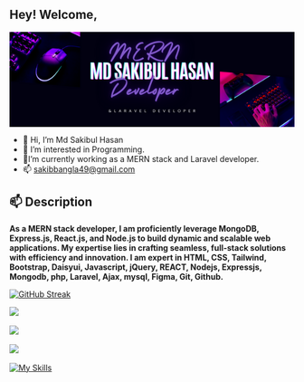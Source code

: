
## Hey! Welcome,

<!-- ![alt text ](/image/cover.png) -->
<img width="1200" align="center" src="image/cover.png">

- 👋 Hi, I’m Md Sakibul Hasan 
- 👀 I’m interested in Programming. 
- 🌱I’m currently working as a   MERN    stack and Laravel developer.
- 📫 sakibbangla49@gmail.com

## 📫 Description 
 **As a MERN stack developer, I am proficiently leverage MongoDB, Express.js, React.js, and Node.js to build dynamic and scalable web applications. My expertise lies in crafting seamless, full-stack solutions with efficiency and innovation. I am expert in HTML,  CSS, Tailwind, Bootstrap, Daisyui, Javascript, jQuery, REACT, Nodejs, Expressjs, Mongodb, php, Laravel, Ajax, mysql, Figma, Git, Github.**

<div width="1200">

[![GitHub Streak](https://github-readme-streak-stats.herokuapp.com?user=Sakibgithub123&theme=dark&width=1200)](https://git.io/streak-stats)

</div>


![](http://github-profile-summary-cards.vercel.app/api/cards/profile-details?username=Sakibgithub123&theme=dark)


![](http://github-profile-summary-cards.vercel.app/api/cards/stats?username=Sakibgithub123&theme=aura_dark)

![](http://github-profile-summary-cards.vercel.app/api/cards/productive-time?username=Sakibgithub123&theme=aura_dark&utcOffset=8)


[![My Skills](https://skillicons.dev/icons?i=html,css,tailwind,bootstrap,js,jquery,react,nodejs,express,mongodb,laravel,php,mysql,figma,github,git)](https://skillicons.dev)



<!---
Sakibgithub123/Sakibgithub123 is a ✨ special ✨ repository because its `README.md` (this file) appears on your GitHub profile.
You can click the Preview link to take a look at your changes.
--->
